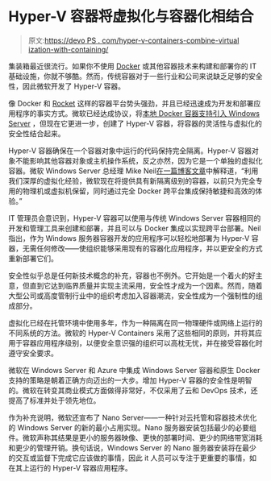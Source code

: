 # Hyper-V 容器将虚拟化与容器化相结合

> 原文:[https://devo PS . com/hyper-v-containers-combine-virtual ization-with-containing/](https://devops.com/hyper-v-containers-combine-virtualization-with-containerization/)

集装箱最近很流行。如果你不使用 [Docker](https://devops.com/features/puppet-labs-talks-docker-and-containerization/) 或其他容器技术来构建和部署你的 IT 基础设施，你就不够酷。然而，传统容器对于一些行业和公司来说缺乏足够的安全性，因此微软开发了 Hyper-V 容器。

像 Docker 和 [Rocket](https://devops.com/features/shooting-rocket-dockers-bow/) 这样的容器平台势头强劲，并且已经迅速成为开发和部署应用程序的事实方式。微软已经达成协议，将[本地 Docker 容器支持引入 Windows Server](https://devops.com/features/microsoft-partners-docker-bring-containers-windows-server/) ，但现在它更进一步，创建了 Hyper-V 容器，将容器的灵活性与虚拟化的安全性结合起来。

Hyper-V 容器确保在一个容器对象中运行的代码保持完全隔离。Hyper-V 容器对象不能影响其他容器对象或主机操作系统，反之亦然，因为它是一个单独的虚拟化容器。微软 Windows Server 总经理 Mike Neil[在一篇博客文章](https://azure.microsoft.com/blog/2015/04/08/microsoft-unveils-new-container-technologies-for-the-next-generation-cloud/)中解释道，“利用我们深厚的虚拟化经验，微软现在将提供具有新隔离级别的容器，以前只为完全专用的物理机或虚拟机保留，同时通过完全 Docker 跨平台集成保持敏捷和高效的体验。”

IT 管理员会意识到，Hyper-V 容器可以使用与传统 Windows Server 容器相同的开发和管理工具来创建和部署，并且可以与 Docker 集成以实现跨平台部署。Neil 指出，作为 Windows 服务器容器开发的应用程序可以轻松地部署为 Hyper-V 容器，无需任何修改——使组织能够采用现有的容器化应用程序，并以更安全的方式重新部署它们。

安全性似乎总是任何新技术概念的补充，容器也不例外。它开始是一个着火的好主意，但直到它达到临界质量并实现主流采用，安全性才成为一个因素。然而，随着大型公司或高度管制行业中的组织考虑加入容器潮流，安全性成为一个强制性的组成部分。

虚拟化已经在托管环境中使用多年，作为一种隔离在同一物理硬件或网络上运行的不同系统的方法。微软的 Hyper-V Containers 采用了这些相同的原则，并将其应用于容器应用程序级别，以便安全意识强的组织可以高枕无忧，并在接受容器化时遵守安全要求。

微软在 Windows Server 和 Azure 中集成 Windows Server 容器和原生 Docker 支持的策略是朝着正确方向迈出的一大步。增加 Hyper-V 容器的安全性是明智的。微软在转变其商业模式方面做得非常好，不仅采用了云和 DevOps 技术，还提高了标准并处于领先地位。

作为补充说明，微软还宣布了 Nano Server——一种针对云托管和容器技术优化的 Windows Server 的新的最小占用实现。Nano 服务器安装包括最少的必要组件。微软声称其结果是更小的服务器映像、更快的部署时间、更少的网络带宽消耗和更少的管理开销。换句话说，Windows Server 的 Nano 服务器安装将在最少的交互或监督下完成它应该做的事情，因此 it 人员可以专注于更重要的事情，如在其上运行的 Hyper-V 容器应用程序。